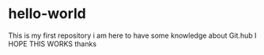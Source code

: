 # hello-world
This is my first repository
i am here to have some knowledge about Git.hub
I HOPE THIS WORKS
thanks
